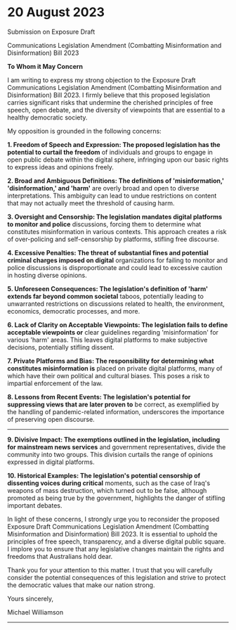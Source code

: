 # 20 August 2023

 Submission on Exposure Draft

 Communications Legislation Amendment (Combatting Misinformation and Disinformation) Bill 2023

**To Whom it May Concern**

I am writing to express my strong objection to the Exposure Draft Communications Legislation
Amendment (Combatting Misinformation and Disinformation) Bill 2023. I firmly believe that this
proposed legislation carries significant risks that undermine the cherished principles of free speech,
open debate, and the diversity of viewpoints that are essential to a healthy democratic society.

My opposition is grounded in the following concerns:

**1. Freedom of Speech and Expression: The proposed legislation has the potential to curtail the freedom**
of individuals and groups to engage in open public debate within the digital sphere, infringing upon our
basic rights to express ideas and opinions freely.

**2. Broad and Ambiguous Definitions: The definitions of 'misinformation,' 'disinformation,' and 'harm'**
are overly broad and open to diverse interpretations. This ambiguity can lead to undue restrictions on
content that may not actually meet the threshold of causing harm.

**3. Oversight and Censorship: The legislation mandates digital platforms to monitor and police**
discussions, forcing them to determine what constitutes misinformation in various contexts. This
approach creates a risk of over-policing and self-censorship by platforms, stifling free discourse.

**4. Excessive Penalties: The threat of substantial fines and potential criminal charges imposed on digital**
organizations for failing to monitor and police discussions is disproportionate and could lead to
excessive caution in hosting diverse opinions.

**5. Unforeseen Consequences: The legislation's definition of 'harm' extends far beyond common societal**
taboos, potentially leading to unwarranted restrictions on discussions related to health, the
environment, economics, democratic processes, and more.

**6. Lack of Clarity on Acceptable Viewpoints: The legislation fails to define acceptable viewpoints or**
clear guidelines regarding 'misinformation' for various 'harm' areas. This leaves digital platforms to make
subjective decisions, potentially stifling dissent.

**7. Private Platforms and Bias: The responsibility for determining what constitutes misinformation is**
placed on private digital platforms, many of which have their own political and cultural biases. This
poses a risk to impartial enforcement of the law.

**8. Lessons from Recent Events: The legislation's potential for suppressing views that are later proven to**
be correct, as exemplified by the handling of pandemic-related information, underscores the
importance of preserving open discourse.


-----

**9. Divisive Impact: The exemptions outlined in the legislation, including for mainstream news services**
and government representatives, divide the community into two groups. This division curtails the range
of opinions expressed in digital platforms.

**10. Historical Examples: The legislation's potential censorship of dissenting voices during critical**
moments, such as the case of Iraq's weapons of mass destruction, which turned out to be false,
although promoted as being true by the government, highlights the danger of stifling important
debates.

In light of these concerns, I strongly urge you to reconsider the proposed Exposure Draft
Communications Legislation Amendment (Combatting Misinformation and Disinformation) Bill 2023. It is
essential to uphold the principles of free speech, transparency, and a diverse digital public square. I
implore you to ensure that any legislative changes maintain the rights and freedoms that Australians
hold dear.

Thank you for your attention to this matter. I trust that you will carefully consider the potential
consequences of this legislation and strive to protect the democratic values that make our nation strong.

Yours sincerely,

Michael Williamson


-----

